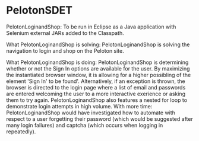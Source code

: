 # PelotonSDET

PelotonLoginandShop:
To be run in Eclipse as a Java application with Selenium external JARs added to the Classpath. 

What PelotonLoginandShop is solving:
PelotonLoginandShop is solving the navigation to login and shop on the Peloton site. 

What PelotonLoginandShop is doing:
PelotonLoginandShop is determining whether or not the Sign In options are available for the user. By maximizing the instantiated browser window, it is allowing for a higher possibling of the element 'Sign In' to be found'. Alternatively, if an exception is thrown, the browser is directed to the login page where a list of email and passwords are entered welcoming the user to a more interactive exerience or asking them to try again. PelotonLoginandShop also features a nested for loop to demonstrate login attempts in high volume. 
With more time:
PelotonLoginandShop would have investigated how to automate with respect to a user forgetting their password (which would be suggested after many login failures) and captcha (which occurs when logging in repeatedly). 
